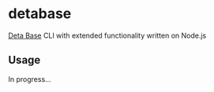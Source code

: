 # detabase

[Deta Base](https://docs.deta.sh/docs/base/about) CLI with extended functionality written on Node.js

## Usage

In progress...
